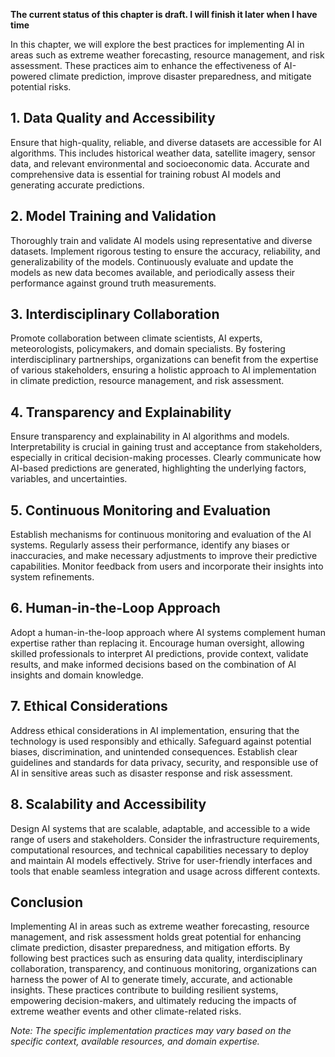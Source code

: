**The current status of this chapter is draft. I will finish it later when I have time**

In this chapter, we will explore the best practices for implementing AI in areas such as extreme weather forecasting, resource management, and risk assessment. These practices aim to enhance the effectiveness of AI-powered climate prediction, improve disaster preparedness, and mitigate potential risks.

**1. Data Quality and Accessibility**
-------------------------------------

Ensure that high-quality, reliable, and diverse datasets are accessible for AI algorithms. This includes historical weather data, satellite imagery, sensor data, and relevant environmental and socioeconomic data. Accurate and comprehensive data is essential for training robust AI models and generating accurate predictions.

**2. Model Training and Validation**
------------------------------------

Thoroughly train and validate AI models using representative and diverse datasets. Implement rigorous testing to ensure the accuracy, reliability, and generalizability of the models. Continuously evaluate and update the models as new data becomes available, and periodically assess their performance against ground truth measurements.

**3. Interdisciplinary Collaboration**
--------------------------------------

Promote collaboration between climate scientists, AI experts, meteorologists, policymakers, and domain specialists. By fostering interdisciplinary partnerships, organizations can benefit from the expertise of various stakeholders, ensuring a holistic approach to AI implementation in climate prediction, resource management, and risk assessment.

**4. Transparency and Explainability**
--------------------------------------

Ensure transparency and explainability in AI algorithms and models. Interpretability is crucial in gaining trust and acceptance from stakeholders, especially in critical decision-making processes. Clearly communicate how AI-based predictions are generated, highlighting the underlying factors, variables, and uncertainties.

**5. Continuous Monitoring and Evaluation**
-------------------------------------------

Establish mechanisms for continuous monitoring and evaluation of the AI systems. Regularly assess their performance, identify any biases or inaccuracies, and make necessary adjustments to improve their predictive capabilities. Monitor feedback from users and incorporate their insights into system refinements.

**6. Human-in-the-Loop Approach**
---------------------------------

Adopt a human-in-the-loop approach where AI systems complement human expertise rather than replacing it. Encourage human oversight, allowing skilled professionals to interpret AI predictions, provide context, validate results, and make informed decisions based on the combination of AI insights and domain knowledge.

**7. Ethical Considerations**
-----------------------------

Address ethical considerations in AI implementation, ensuring that the technology is used responsibly and ethically. Safeguard against potential biases, discrimination, and unintended consequences. Establish clear guidelines and standards for data privacy, security, and responsible use of AI in sensitive areas such as disaster response and risk assessment.

**8. Scalability and Accessibility**
------------------------------------

Design AI systems that are scalable, adaptable, and accessible to a wide range of users and stakeholders. Consider the infrastructure requirements, computational resources, and technical capabilities necessary to deploy and maintain AI models effectively. Strive for user-friendly interfaces and tools that enable seamless integration and usage across different contexts.

**Conclusion**
--------------

Implementing AI in areas such as extreme weather forecasting, resource management, and risk assessment holds great potential for enhancing climate prediction, disaster preparedness, and mitigation efforts. By following best practices such as ensuring data quality, interdisciplinary collaboration, transparency, and continuous monitoring, organizations can harness the power of AI to generate timely, accurate, and actionable insights. These practices contribute to building resilient systems, empowering decision-makers, and ultimately reducing the impacts of extreme weather events and other climate-related risks.

*Note: The specific implementation practices may vary based on the specific context, available resources, and domain expertise.*
